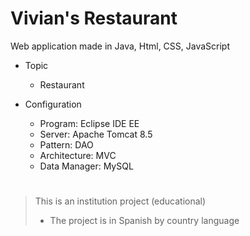 # Vivian's Restaurant
Web application made in Java, Html, CSS, JavaScript

- Topic
  - Restaurant

- Configuration
  - Program: Eclipse IDE EE
  - Server: Apache Tomcat 8.5
  - Pattern: DAO
  - Architecture: MVC
  - Data Manager: MySQL

#
> This is an institution project (educational)
> - The project is in Spanish by country language
